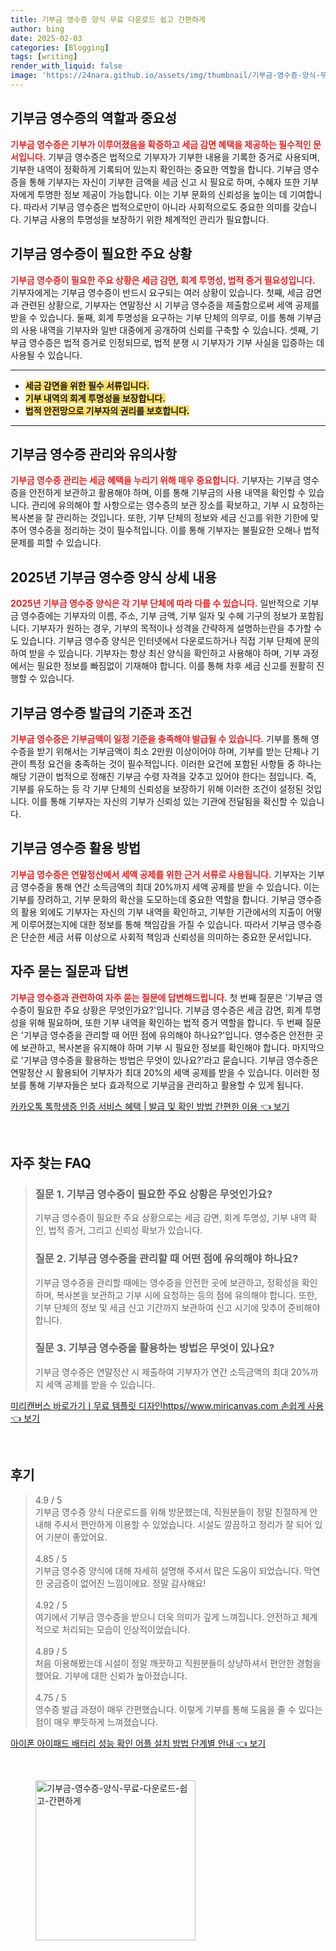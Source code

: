 ```yaml
---
title: 기부금 영수증 양식 무료 다운로드 쉽고 간편하게
author: bing
date: 2025-02-03
categories: [Blogging]
tags: [writing]
render_with_liquid: false
image: 'https://24nara.github.io/assets/img/thumbnail/기부금-영수증-양식-무료-다운로드-쉽고-간편하게.webp'
---
```



<h2 id='기부금 영수증의 역할과 중요성'>기부금 영수증의 역할과 중요성</h2>

<p><b><span style="color: #ee2323;">기부금 영수증은 기부가 이루어졌음을 확증하고 세금 감면 혜택을 제공하는 필수적인 문서입니다.</span></b> 기부금 영수증은 법적으로 기부자가 기부한 내용을 기록한 증거로 사용되며, 기부한 내역이 정확하게 기록되어 있는지 확인하는 중요한 역할을 합니다. 기부금 영수증을 통해 기부자는 자신이 기부한 금액을 세금 신고 시 필요로 하며, 수혜자 또한 기부자에게 투명한 정보 제공이 가능합니다. 이는 기부 문화의 신뢰성을 높이는 데 기여합니다. 따라서 기부금 영수증은 법적으로만이 아니라 사회적으로도 중요한 의미를 갖습니다. 기부금 사용의 투명성을 보장하기 위한 체계적인 관리가 필요합니다.</p>

<h2 id='기부금 영수증이 필요한 주요 상황'>기부금 영수증이 필요한 주요 상황</h2>

<p><b><span style="color: #ee2323;">기부금 영수증이 필요한 주요 상황은 세금 감면, 회계 투명성, 법적 증거 필요성입니다.</span></b> 기부자에게는 기부금 영수증이 반드시 요구되는 여러 상황이 있습니다. 첫째, 세금 감면과 관련된 상황으로, 기부자는 연말정산 시 기부금 영수증을 제출함으로써 세액 공제를 받을 수 있습니다. 둘째, 회계 투명성을 요구하는 기부 단체의 의무로, 이를 통해 기부금의 사용 내역을 기부자와 일반 대중에게 공개하여 신뢰를 구축할 수 있습니다. 셋째, 기부금 영수증은 법적 증거로 인정되므로, 법적 분쟁 시 기부자가 기부 사실을 입증하는 데 사용될 수 있습니다.</p>

<hr />

<ul>
    <li><b><span style="background-color: #ffe066;">세금 감면을 위한 필수 서류입니다.</span></b></li>
    <li><b><span style="background-color: #ffe066;">기부 내역의 회계 투명성을 보장합니다.</span></b></li>
    <li><b><span style="background-color: #ffe066;">법적 안전망으로 기부자의 권리를 보호합니다.</span></b></li>
</ul>

<hr />

<h2 id='기부금 영수증 관리와 유의사항'>기부금 영수증 관리와 유의사항</h2>

<p><b><span style="color: #ee2323;">기부금 영수증 관리는 세금 혜택을 누리기 위해 매우 중요합니다.</span></b> 기부자는 기부금 영수증을 안전하게 보관하고 활용해야 하며, 이를 통해 기부금의 사용 내역을 확인할 수 있습니다. 관리에 유의해야 할 사항으로는 영수증의 보관 장소를 확보하고, 기부 시 요청하는 복사본을 잘 관리하는 것입니다. 또한, 기부 단체의 정보와 세금 신고를 위한 기한에 맞추어 영수증을 정리하는 것이 필수적입니다. 이를 통해 기부자는 불필요한 오해나 법적 문제를 피할 수 있습니다.</p>

<h2 id='2025년 기부금 영수증 양식 상세 내용'>2025년 기부금 영수증 양식 상세 내용</h2>

<p><b><span style="color: #ee2323;">2025년 기부금 영수증 양식은 각 기부 단체에 따라 다를 수 있습니다.</span></b> 일반적으로 기부금 영수증에는 기부자의 이름, 주소, 기부 금액, 기부 일자 및 수혜 기구의 정보가 포함됩니다. 기부자가 원하는 경우, 기부의 목적이나 성격을 간략하게 설명하는란을 추가할 수도 있습니다. 기부금 영수증 양식은 인터넷에서 다운로드하거나 직접 기부 단체에 문의하여 받을 수 있습니다. 기부자는 항상 최신 양식을 확인하고 사용해야 하며, 기부 과정에서는 필요한 정보를 빠짐없이 기재해야 합니다. 이를 통해 차후 세금 신고를 원활히 진행할 수 있습니다.</p>

<h2 id='기부금 영수증 발급의 기준과 조건'>기부금 영수증 발급의 기준과 조건</h2>

<p><b><span style="color: #ee2323;">기부금 영수증은 기부금액이 일정 기준을 충족해야 발급될 수 있습니다.</span></b> 기부를 통해 영수증을 받기 위해서는 기부금액이 최소 2만원 이상이어야 하며, 기부를 받는 단체나 기관이 특정 요건을 충족하는 것이 필수적입니다. 이러한 요건에 포함된 사항들 중 하나는 해당 기관이 법적으로 정해진 기부금 수령 자격을 갖추고 있어야 한다는 점입니다. 즉, 기부를 유도하는 등 각 기부 단체의 신뢰성을 보장하기 위해 이러한 조건이 설정된 것입니다. 이를 통해 기부자는 자신의 기부가 신뢰성 있는 기관에 전달됨을 확신할 수 있습니다.</p>

<h2 id='기부금 영수증 활용 방법'>기부금 영수증 활용 방법</h2>

<p><b><span style="color: #ee2323;">기부금 영수증은 연말정산에서 세액 공제를 위한 근거 서류로 사용됩니다.</span></b> 기부자는 기부금 영수증을 통해 연간 소득금액의 최대 20%까지 세액 공제를 받을 수 있습니다. 이는 기부를 장려하고, 기부 문화의 확산을 도모하는데 중요한 역할을 합니다. 기부금 영수증의 활용 외에도 기부자는 자신의 기부 내역을 확인하고, 기부한 기관에서의 지출이 어떻게 이루어졌는지에 대한 정보를 통해 책임감을 가질 수 있습니다. 따라서 기부금 영수증은 단순한 세금 서류 이상으로 사회적 책임과 신뢰성을 의미하는 중요한 문서입니다.</p>

<h2 id='자주 묻는 질문과 답변'>자주 묻는 질문과 답변</h2>

<p><b><span style="color: #ee2323;">기부금 영수증과 관련하여 자주 묻는 질문에 답변해드립니다.</span></b> 첫 번째 질문은 '기부금 영수증이 필요한 주요 상황은 무엇인가요?'입니다. 기부금 영수증은 세금 감면, 회계 투명성을 위해 필요하며, 또한 기부 내역을 확인하는 법적 증거 역할을 합니다. 두 번째 질문은 '기부금 영수증을 관리할 때 어떤 점에 유의해야 하나요?'입니다. 영수증은 안전한 곳에 보관하고, 복사본을 유지해야 하며 기부 시 필요한 정보를 확인해야 합니다. 마지막으로 '기부금 영수증을 활용하는 방법은 무엇이 있나요?'라고 묻습니다. 기부금 영수증은 연말정산 시 활용되어 기부자가 최대 20%의 세액 공제를 받을 수 있습니다. 이러한 정보를 통해 기부자들은 보다 효과적으로 기부금을 관리하고 활용할 수 있게 됩니다.</p>


<p><a class="click-button" title="카카오톡 톡학생증 인증 서비스 혜택 | 발급 및 확인 방법 간편한 이용" href="https://24nara.github.io/posts/%EC%B9%B4%EC%B9%B4%EC%98%A4%ED%86%A1-%ED%86%A1%ED%95%99%EC%83%9D%EC%A6%9D-%EC%9D%B8%EC%A6%9D-%EC%84%9C%EB%B9%84%EC%8A%A4-%ED%98%9C%ED%83%9D-%EB%B0%9C%EA%B8%89-%EB%B0%8F-%ED%99%95%EC%9D%B8-%EB%B0%A9%EB%B2%95-%EA%B0%84%ED%8E%B8%ED%95%9C-%EC%9D%B4%EC%9A%A9/" rel="dofollow">카카오톡 톡학생증 인증 서비스 혜택 | 발급 및 확인 방법 간편한 이용 👈 보기</a></p><br>
<h2 id='자주_찾는_FAQ'>자주 찾는 FAQ</h2>
<div itemscope="" itemtype="https://schema.org/FAQPage"> 
<blockquote> 
<div itemscope="" itemprop="mainEntity" itemtype="https://schema.org/Question"> 
<h3 itemprop="name">질문 1. 기부금 영수증이 필요한 주요 상황은 무엇인가요?</h3> 
<div itemscope="" itemprop="acceptedAnswer" itemtype="https://schema.org/Answer"> 
<span itemprop="text"> 
<p>기부금 영수증이 필요한 주요 상황으로는 세금 감면, 회계 투명성, 기부 내역 확인, 법적 증거, 그리고 신뢰성 확보가 있습니다.</p> 
</span> 
</div> 
</div> 
<div itemscope="" itemprop="mainEntity" itemtype="https://schema.org/Question"> 
<h3 itemprop="name">질문 2. 기부금 영수증을 관리할 때 어떤 점에 유의해야 하나요?</h3> 
<div itemscope="" itemprop="acceptedAnswer" itemtype="https://schema.org/Answer"> 
<span itemprop="text"> 
<p>기부금 영수증을 관리할 때에는 영수증을 안전한 곳에 보관하고, 정확성을 확인하며, 복사본을 보관하고 기부 시에 요청하는 등의 점에 유의해야 합니다. 또한, 기부 단체의 정보 및 세금 신고 기간까지 보관하여 신고 시기에 맞추어 준비해야 합니다.</p> 
</span> 
</div> 
</div> 
<div itemscope="" itemprop="mainEntity" itemtype="https://schema.org/Question"> 
<h3 itemprop="name">질문 3. 기부금 영수증을 활용하는 방법은 무엇이 있나요?</h3> 
<div itemscope="" itemprop="acceptedAnswer" itemtype="https://schema.org/Answer"> 
<span itemprop="text"> 
<p>기부금 영수증은 연말정산 시 제출하여 기부자가 연간 소득금액의 최대 20%까지 세액 공제를 받을 수 있습니다.</p> 
</span> 
</div> 
</div> 
</blockquote> 
</div>
<p><a class="click-button" title="미리캔버스 바로가기ㅣ무료 템플릿 디자인https//www.miricanvas.com 손쉽게 사용" href="https://24nara.github.io/posts/%EB%AF%B8%EB%A6%AC%EC%BA%94%EB%B2%84%EC%8A%A4-%EB%B0%94%EB%A1%9C%EA%B0%80%EA%B8%B0%E3%85%A3%EB%AC%B4%EB%A3%8C-%ED%85%9C%ED%94%8C%EB%A6%BF-%EB%94%94%EC%9E%90%EC%9D%B8httpswww.miricanvas.com-%EC%86%90%EC%89%BD%EA%B2%8C-%EC%82%AC%EC%9A%A9/" rel="dofollow">미리캔버스 바로가기ㅣ무료 템플릿 디자인https//www.miricanvas.com 손쉽게 사용 👈 보기</a></p><br>
<h2 id='후기'>후기</h2>
<div itemscope itemtype="https://schema.org/Product">
  <blockquote>
  <div itemprop="review" itemscope itemtype="https://schema.org/Review">
      <div itemprop="reviewRating" itemscope itemtype="https://schema.org/Rating"> <span itemprop="ratingValue">4.9</span> / <span itemprop="bestRating">5</span> </div>
      <span itemprop="reviewBody">기부금 영수증 양식 다운로드를 위해 방문했는데, 직원분들이 정말 친절하게 안내해 주셔서 편안하게 이용할 수 있었습니다. 시설도 깔끔하고 정리가 잘 되어 있어 기분이 좋았어요.</span>
  </div>
  <br>
  <div itemprop="review" itemscope itemtype="https://schema.org/Review">
      <div itemprop="reviewRating" itemscope itemtype="https://schema.org/Rating"> <span itemprop="ratingValue">4.85</span> / <span itemprop="bestRating">5</span> </div>
      <span itemprop="reviewBody">기부금 영수증 양식에 대해 자세히 설명해 주셔서 많은 도움이 되었습니다. 막연한 궁금증이 없어진 느낌이에요. 정말 감사해요!</span>
  </div>
  <br>
  <div itemprop="review" itemscope itemtype="https://schema.org/Review">
      <div itemprop="reviewRating" itemscope itemtype="https://schema.org/Rating"> <span itemprop="ratingValue">4.92</span> / <span itemprop="bestRating">5</span> </div>
      <span itemprop="reviewBody">여기에서 기부금 영수증을 받으니 더욱 의미가 깊게 느껴집니다. 안전하고 체계적으로 처리되는 모습이 인상적이었습니다.</span>
  </div>
  <br>
  <div itemprop="review" itemscope itemtype="https://schema.org/Review">
      <div itemprop="reviewRating" itemscope itemtype="https://schema.org/Rating"> <span itemprop="ratingValue">4.89</span> / <span itemprop="bestRating">5</span> </div>
      <span itemprop="reviewBody">처음 이용해봤는데 시설이 정말 깨끗하고 직원분들이 상냥하셔서 편안한 경험을 했어요. 기부에 대한 신뢰가 높아졌습니다.</span>
  </div>
  <br>
  <div itemprop="review" itemscope itemtype="https://schema.org/Review">
      <div itemprop="reviewRating" itemscope itemtype="https://schema.org/Rating"> <span itemprop="ratingValue">4.75</span> / <span itemprop="bestRating">5</span> </div>
      <span itemprop="reviewBody">영수증 발급 과정이 매우 간편했습니다. 이렇게 기부를 통해 도움을 줄 수 있다는 점이 매우 뿌듯하게 느껴졌습니다.</span>
  </div>
  </blockquote>
</div>
<p><a class="click-button" title="아이폰 아이패드 배터리 성능 확인 어플 설치 방법 단계별 안내" href="https://24nara.github.io/posts/%EC%95%84%EC%9D%B4%ED%8F%B0-%EC%95%84%EC%9D%B4%ED%8C%A8%EB%93%9C-%EB%B0%B0%ED%84%B0%EB%A6%AC-%EC%84%B1%EB%8A%A5-%ED%99%95%EC%9D%B8-%EC%96%B4%ED%94%8C-%EC%84%A4%EC%B9%98-%EB%B0%A9%EB%B2%95-%EB%8B%A8%EA%B3%84%EB%B3%84-%EC%95%88%EB%82%B4/" rel="dofollow">아이폰 아이패드 배터리 성능 확인 어플 설치 방법 단계별 안내 👈 보기</a></p><br>
<figure class="image"><img src="https://24nara.github.io/assets/img/thumbnail/기부금-영수증-양식-무료-다운로드-쉽고-간편하게.webp" alt="기부금-영수증-양식-무료-다운로드-쉽고-간편하게" width="256" height="256"></figure>